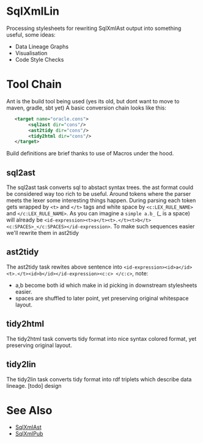 # SqlXmlLin
Processing stylesheets for rewriting SqlXmlAst output into something useful, some ideas:

* Data Lineage Graphs
* Visualisation
* Code Style Checks

# Tool Chain
Ant is the build tool being used (yes its old, but dont want to move to maven, gradle, sbt yet)
A basic conversion chain looks like this:
```xml
   <target name="oracle.cons">
        <sql2ast dir="cons"/>
        <ast2tidy dir="cons"/>
        <tidy2html dir="cons"/>
   </target>
```
Build definitions are brief thanks to use of Macros under the hood.

## sql2ast
The sql2ast task converts sql to abstact syntax trees. the ast format could be considered way too rich to be useful. Around tokens where the parser meets the lexer some interesting things happen. During parsing each token gets wrapped by `<t>` and `</t>` tags and white space by `<c:LEX_RULE_NAME>` and `</c:LEX_RULE_NAME>`. As you can imagine a `simple a.b_` (_ is a space) will already be `<id-expression><t>a</t><t>.</t><t>b</t><c:SPACES>_</c:SPACES></id-expression>`. To make such sequences easier we'll rewrite them in ast2tidy

## ast2tidy
The ast2tidy task rewites above sentence into `<id-expression><id>a</id><t>.</t><id>b</id></id-expression><c:c> </c:c>`, note:
* a,b become both id which make in id picking in downstream stylesheets easier.
* spaces are shuffled to later point, yet preserving original whitespace layout.

## tidy2html
The tidy2html task converts tidy format into nice syntax colored format, yet preserving original layout.

## tidy2lin
The tidy2lin task converts tidy format into rdf triplets which describe data lineage. [todo] design


# See Also
*  [SqlXmlAst](https://github.com/jurgenei/SqlXmlAst/blob/master/README.md)
*  [SqlXmlPub](https://github.com/jurgenei/SqlXmlPub/blob/master/README.md)
